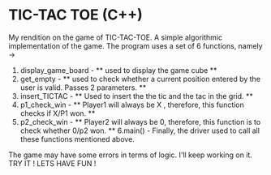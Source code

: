 # TIC-TAC TOE (C++)
My rendition on the game of TIC-TAC-TOE. A simple algorithmic implementation of the game. The program uses a set of 6 functions, namely ->
1. display_game_board - ** used to display the game cube **
2. get_empty - ** used to check whether a current position entered by the user is valid. Passes 2 parameters. **
3. insert_TICTAC - ** Used to insert the the tic and the tac in the grid. **
4. p1_check_win - ** Player1 will always be X , therefore, this function checks if X/P1 won. **
5. p2_check_win - ** Player2 will always be 0, therefore, this function is to check whether 0/p2 won. **
6.main() - Finally, the driver used to call all these functions mentioned above.

The game may have some errors in terms of logic. I'll keep working on it. TRY IT ! LETS HAVE FUN !
